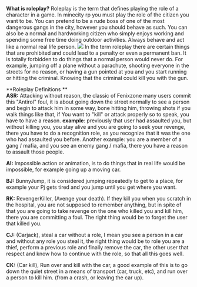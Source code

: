 **What is roleplay?**
Roleplay is the term that defines playing the role of a character in a game.
In minecity rp you must play the role of the citizen you want to be.
You can pretend to be a rude boss of one of the most dangerous gangs in the city, however you should behave as such.
You can also be a normal and hardworking citizen who simply enjoys working and spending some free time doing outdoor activities.
Always behave and act like a normal real life person.
![](https://i.ytimg.com/vi/5m7eTtKCXBA/maxresdefault.jpg)
In the term roleplay there are certain things that are prohibited and could lead to a penalty or even a permanent ban.
It is totally forbidden to do things that a normal person would never do.
For example, jumping off a plane without a parachute, shooting everyone in the streets for no reason, or having a gun pointed at you and you start running or hitting the criminal. Knowing that the criminal could kill you with the gun.

**Roleplay Definitions   **                                                                                             
**ASR:** Attacking without reason, the classic of Fenixzone many users commit this "Antirol" foul, it is about going down the street normally to see a person and begin to attack him in some way, bone hitting him, throwing shots if you walk things like that, if You want to "kill" or attack properly so to speak, you have to have a reason.
**example**: previously that user had assaulted you, but without killing you, you stay alive and you are going to seek your revenge, there you have to do a recognition role, as you recognize that it was the one who had assaulted you before.
Another example: you are a member of a gang / mafia, and you see an enemy gang / mafia, there you have a reason to assault those people.   
                                                                                         
**AI:** Impossible action or animation, is to do things that in real life would be impossible, for example going up a moving car.

**BJ:** BunnyJump, it is considered jumping repeatedly to get to a place, for example your Pj gets tired and you jump until you get where you want.

**RK:** RevengerKiller, (Avenge your death).
If they kill you when you scratch in the hospital, you are not supposed to remember anything, but in spite of that you are going to take revenge on the one who killed you and kill him, there you are committing a foul.
The right thing would be to forget the user that killed you.

**CJ:** (Carjack), steal a car without a role, I mean you see a person in a car and without any role you steal it, the right thing would be to role you are a thief, perform a previous role and finally remove the car, the other user that respect and know how to continue with the role, so that all this goes well.

**CK:** (Car kill), Run over and kill with the car, a good example of this is to go down the quiet street in a means of transport (car, truck, etc), and run over a person to kill him. (from a crash, or leaving the car up).